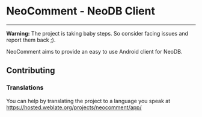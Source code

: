# NeoComment - NeoDB Client
-------------

**Warning:** The project is taking baby steps. So consider facing issues and report them back ;).

NeoComment aims to provide an easy to use Android client for NeoDB.

## Contributing
### Translations

You can help by translating the project to a language you speak at https://hosted.weblate.org/projects/neocomment/app/
